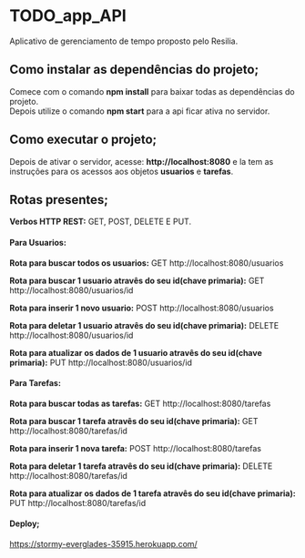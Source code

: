 <h1>TODO_app_API</h1>

Aplicativo de gerenciamento de tempo proposto pelo Resilia.

<h2> Como instalar as dependências do projeto; </h2>

Comece com o comando <strong>npm install</strong> para baixar todas as dependências do projeto.<br>
Depois utilize o comando <strong>npm start</strong> para a api ficar ativa no servidor.

<h2>Como executar o projeto;</h2>

Depois de ativar o servidor, acesse: <a><strong>http://localhost:8080</strong></a> e la tem as instruções para os acessos aos objetos <strong>usuarios</strong> e <strong>tarefas</strong>.

<h2>Rotas presentes;</h2> 
  
<strong>Verbos HTTP REST:</strong> GET, POST, DELETE E PUT.
  
 <h4>Para Usuarios:</h4>
  
<strong>Rota para buscar todos os usuarios:</strong> GET <a>http://localhost:8080/usuarios</a>
  
<strong>Rota para buscar 1 usuario atravês do seu id(chave primaria):</strong> GET <a>http://localhost:8080/usuarios/id</a>
  
<strong>Rota para inserir 1 novo usuario:</strong> POST <a>http://localhost:8080/usuarios</a>
  
<strong>Rota para deletar 1 usuario atravês do seu id(chave primaria):</strong> DELETE <a>http://localhost:8080/usuarios/id</a>
  
<strong>Rota para atualizar os dados de 1 usuario atravês do seu id(chave primaria):</strong> PUT <a>http://localhost:8080/usuarios/id</a>
  
  <h4>Para Tarefas:</h4>
  
<strong>Rota para buscar todas as tarefas:</strong> GET <a>http://localhost:8080/tarefas</a>
  
<strong>Rota para buscar 1 tarefa atravês do seu id(chave primaria):</strong> GET <a>http://localhost:8080/tarefas/id</a>
  
<strong>Rota para inserir 1 nova tarefa:</strong> POST <a>http://localhost:8080/tarefas</a>
  
<strong>Rota para deletar 1 tarefa atravês do seu id(chave primaria):</strong> DELETE <a>http://localhost:8080/tarefas/id</a>
  
<strong>Rota para atualizar os dados de 1 tarefa atravês do seu id(chave primaria):</strong> PUT <a>http://localhost:8080/tarefas/id</a>

<h4>Deploy;</h4>
  
https://stormy-everglades-35915.herokuapp.com/ 
